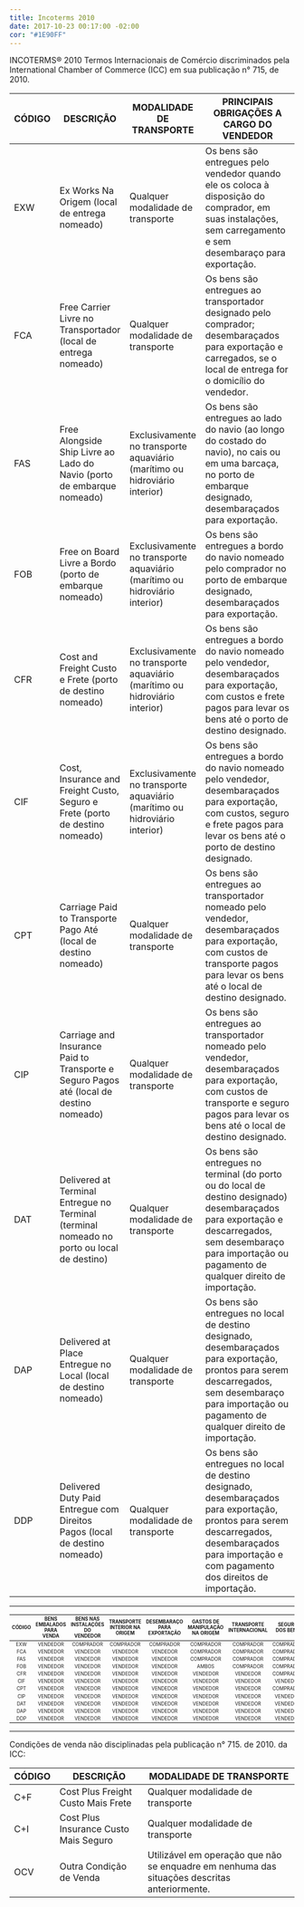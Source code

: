 ```yaml
---
title: Incoterms 2010
date: 2017-10-23 00:17:00 -02:00
cor: "#1E90FF"
---
```


INCOTERMS® 2010
Termos Internacionais de Comércio discriminados pela International Chamber of Commerce (ICC) em sua publicação n° 715, de 2010.

<table data-text="sm">
    <thead>
        <tr>
            <th>CÓDIGO</th>
            <th>DESCRIÇÃO</th>
            <th>MODALIDADE DE TRANSPORTE</th>
            <th style="width:40%;">PRINCIPAIS OBRIGAÇÕES A CARGO DO VENDEDOR</th>
        </tr>
    </thead>
    <tbody>
        <tr>
            <td>EXW</td>
            <td>Ex Works Na Origem (local de entrega nomeado)</td>
            <td>Qualquer modalidade de transporte</td>
            <td>Os bens são entregues pelo vendedor quando ele os coloca à disposição do comprador, em suas instalações, sem
                carregamento e sem desembaraço para exportação.</td>
        </tr>
        <tr>
            <td>FCA</td>
            <td>Free Carrier Livre no Transportador (local de entrega nomeado)</td>
            <td>Qualquer modalidade de transporte</td>
            <td>Os bens são entregues ao transportador designado pelo comprador; desembaraçados para exportação e carregados,
                se o local de entrega for o domicílio do vendedor.</td>
        </tr>
        <tr>
            <td>FAS</td>
            <td>Free Alongside Ship Livre ao Lado do Navio (porto de embarque nomeado)</td>
            <td>Exclusivamente no transporte aquaviário (marítimo ou hidroviário interior)</td>
            <td>Os bens são entregues ao lado do navio (ao longo do costado do navio), no cais ou em uma barcaça, no porto de
                embarque designado, desembaraçados para exportação.</td>
        </tr>
        <tr>
            <td>FOB</td>
            <td>Free on Board Livre a Bordo (porto de embarque nomeado)</td>
            <td>Exclusivamente no transporte aquaviário (marítimo ou hidroviário interior)</td>
            <td>Os bens são entregues a bordo do navio nomeado pelo comprador no porto de embarque designado, desembaraçados
                para exportação.</td>
        </tr>
        <tr>
            <td>CFR</td>
            <td>Cost and Freight Custo e Frete (porto de destino nomeado)</td>
            <td>Exclusivamente no transporte aquaviário (marítimo ou hidroviário interior)</td>
            <td>Os bens são entregues a bordo do navio nomeado pelo vendedor, desembaraçados para exportação, com custos e frete
                pagos para levar os bens até o porto de destino designado.</td>
        </tr>
        <tr>
            <td>CIF</td>
            <td>Cost, Insurance and Freight Custo, Seguro e Frete (porto de destino nomeado)</td>
            <td>Exclusivamente no transporte aquaviário (marítimo ou hidroviário interior)</td>
            <td>Os bens são entregues a bordo do navio nomeado pelo vendedor, desembaraçados para exportação, com custos, seguro
                e frete pagos para levar os bens até o porto de destino designado.</td>
        </tr>
        <tr>
            <td>CPT</td>
            <td>Carriage Paid to Transporte Pago Até (local de destino nomeado)</td>
            <td>Qualquer modalidade de transporte</td>
            <td>Os bens são entregues ao transportador nomeado pelo vendedor, desembaraçados para exportação, com custos de transporte
                pagos para levar os bens até o local de destino designado.</td>
        </tr>
        <tr>
            <td>CIP</td>
            <td>Carriage and Insurance Paid to Transporte e Seguro Pagos até (local de destino nomeado)</td>
            <td>Qualquer modalidade de transporte</td>
            <td>Os bens são entregues ao transportador nomeado pelo vendedor, desembaraçados para exportação, com custos de transporte
                e seguro pagos para levar os bens até o local de destino designado.</td>
        </tr>
        <tr>
            <td>DAT</td>
            <td>Delivered at Terminal Entregue no Terminal (terminal nomeado no porto ou local de destino)</td>
            <td>Qualquer modalidade de transporte</td>
            <td>Os bens são entregues no terminal (do porto ou do local de destino designado) desembaraçados para exportação
                e descarregados, sem desembaraço para importação ou pagamento de qualquer direito de importação.</td>
        </tr>
        <tr>
            <td>DAP</td>
            <td>Delivered at Place Entregue no Local (local de destino nomeado)</td>
            <td>Qualquer modalidade de transporte</td>
            <td>Os bens são entregues no local de destino designado, desembaraçados para exportação, prontos para serem descarregados,
                sem desembaraço para importação ou pagamento de qualquer direito de importação.</td>
        </tr>
        <tr>
            <td>DDP</td>
            <td>Delivered Duty Paid Entregue com Direitos Pagos (local de destino nomeado)</td>
            <td>Qualquer modalidade de transporte</td>
            <td>Os bens são entregues no local de destino designado, desembaraçados para exportação, prontos para serem descarregados,
                desembaraçados para importação e com pagamento dos direitos de importação.</td>
        </tr>
    </tbody>
</table>

---

<table id="incoterms-2" class="scrollable" style="font-size:.6em;text-align:center;text-transform:uppercase;">
    <thead>
        <tr>
            <th>Código</th>
            <th>Bens embalados para venda</th>
            <th>Bens nas instalações do vendedor</th>
            <th>Transporte interior na origem</th>
            <th>Desembaraço para exportação</th>
            <th>Gastos de manipulação na origem</th>
            <th>Transporte internacional</th>
            <th>Seguro dos bens</th>
            <th>Gastos de manipulação no destino</th>
            <th>Desembaraço para importação</th>
            <th>Transporte interior no destino</th>
            <th>Entregados bens ao comprador</th>
        </tr>
    </thead>
    <tbody>
        <tr>
            <td>EXW</td>
            <td>Vendedor</td>
            <td>Comprador</td>
            <td>Comprador</td>
            <td>Comprador</td>
            <td>Comprador</td>
            <td>Comprador</td>
            <td>Comprador</td>
            <td>Comprador</td>
            <td>Comprador</td>
            <td>Comprador</td>
            <td>Comprador</td>
        </tr>
        <tr>
            <td>FCA</td>
            <td>Vendedor</td>
            <td>Vendedor</td>
            <td>Vendedor</td>
            <td>Vendedor</td>
            <td>Comprador</td>
            <td>Comprador</td>
            <td>Comprador</td>
            <td>Comprador</td>
            <td>Comprador</td>
            <td>Comprador</td>
            <td>Comprador</td>
        </tr>
        <tr>
            <td>FAS</td>
            <td>Vendedor</td>
            <td>Vendedor</td>
            <td>Vendedor</td>
            <td>Vendedor</td>
            <td>Comprador</td>
            <td>Comprador</td>
            <td>Comprador</td>
            <td>Comprador</td>
            <td>Comprador</td>
            <td>Comprador</td>
            <td>Comprador</td>
        </tr>
        <tr>
            <td>FOB</td>
            <td>Vendedor</td>
            <td>Vendedor</td>
            <td>Vendedor</td>
            <td>Vendedor</td>
            <td>Ambos</td>
            <td>Comprador</td>
            <td>Comprador</td>
            <td>Comprador</td>
            <td>Comprador</td>
            <td>Comprador</td>
            <td>Comprador</td>
        </tr>
        <tr>
            <td>CFR</td>
            <td>Vendedor</td>
            <td>Vendedor</td>
            <td>Vendedor</td>
            <td>Vendedor</td>
            <td>Vendedor</td>
            <td>Vendedor</td>
            <td>Comprador</td>
            <td>Comprador</td>
            <td>Comprador</td>
            <td>Comprador</td>
            <td>Comprador</td>
        </tr>
        <tr>
            <td>CIF</td>
            <td>Vendedor</td>
            <td>Vendedor</td>
            <td>Vendedor</td>
            <td>Vendedor</td>
            <td>Vendedor</td>
            <td>Vendedor</td>
            <td>Vendedor</td>
            <td>Comprador</td>
            <td>Comprador</td>
            <td>Comprador</td>
            <td>Comprador</td>
        </tr>
        <tr>
            <td>CPT</td>
            <td>Vendedor</td>
            <td>Vendedor</td>
            <td>Vendedor</td>
            <td>Vendedor</td>
            <td>Vendedor</td>
            <td>Vendedor</td>
            <td>Comprador</td>
            <td>Comprador</td>
            <td>Comprador</td>
            <td>Comprador</td>
            <td>Comprador</td>
        </tr>
        <tr>
            <td>CIP</td>
            <td>Vendedor</td>
            <td>Vendedor</td>
            <td>Vendedor</td>
            <td>Vendedor</td>
            <td>Vendedor</td>
            <td>Vendedor</td>
            <td>Vendedor</td>
            <td>Comprador</td>
            <td>Comprador</td>
            <td>Comprador</td>
            <td>Comprador</td>
        </tr>
        <tr>
            <td>DAT</td>
            <td>Vendedor</td>
            <td>Vendedor</td>
            <td>Vendedor</td>
            <td>Vendedor</td>
            <td>Vendedor</td>
            <td>Vendedor</td>
            <td>Vendedor</td>
            <td>Vendedor</td>
            <td>Comprador</td>
            <td>Comprador</td>
            <td>Comprador</td>
        </tr>
        <tr>
            <td>DAP</td>
            <td>Vendedor</td>
            <td>Vendedor</td>
            <td>Vendedor</td>
            <td>Vendedor</td>
            <td>Vendedor</td>
            <td>Vendedor</td>
            <td>Vendedor</td>
            <td>Vendedor</td>
            <td>Comprador</td>
            <td>Vendedor</td>
            <td>Vendedor</td>
        </tr>
        <tr>
            <td>DDP</td>
            <td>Vendedor</td>
            <td>Vendedor</td>
            <td>Vendedor</td>
            <td>Vendedor</td>
            <td>Vendedor</td>
            <td>Vendedor</td>
            <td>Vendedor</td>
            <td>Vendedor</td>
            <td>Vendedor</td>
            <td>Vendedor</td>
            <td>Vendedor</td>
        </tr>
    </tbody>
</table>

<script>
(function(cells) {
    var colors = {
        "Vendedor": "#f7b204",
        "Comprador": "#62b8cf",
        "Ambos": "linear-gradient(to top left, #f7b204 50%, #62b8cf 50%)"
    };
    Array.prototype.forEach.call(cells, function(cell) {
        var bgColor = colors[cell.textContent];
        if (bgColor) {
            cell.style.background = bgColor;
            cell.style.color = '#fff';
        }
    });
})(document.querySelectorAll('#incoterms-2 td'));
</script>

---

Condições de venda não disciplinadas pela publicação n° 715. de 2010. da ICC:

<table data-text="sm">
    <thead>
        <tr>
            <th>CÓDIGO</th>
            <th>DESCRIÇÃO</th>
            <th>MODALIDADE DE TRANSPORTE</th>
        </tr>
    </thead>
    <tbody>
        <tr>
            <td>C+F</td>
            <td>Cost Plus Freight Custo Mais Frete</td>
            <td>Qualquer modalidade de transporte</td>
        </tr>
        <tr>
            <td>C+I</td>
            <td>Cost Plus Insurance Custo Mais Seguro</td>
            <td>Qualquer modalidade de transporte</td>
        </tr>
        <tr>
            <td>OCV</td>
            <td>Outra Condição de Venda</td>
            <td>Utilizável em operação que não se enquadre em nenhuma das situações descritas anteriormente.</td>
        </tr>
    </tbody>
</table>
